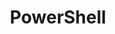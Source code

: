 ---
title: "PowerShell"
description: "Content related to PowerShell scripting and configuration."
slug: "ps"
image: "thumbnail.png"
style:
    background: "#213349"
    color: "#fff"
---